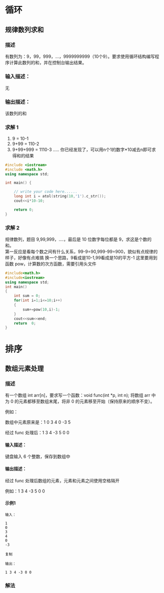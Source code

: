 # 循环
## 规律数列求和
### 描述

有数列为：9，99，999，...，9999999999（10个9）。要求使用循环结构编写程序计算此数列的和，并在控制台输出结果。

### 输入描述：

无

### 输出描述：

该数列的和

### 求解 1
1.  9 = 10-1
2.  9+99 = 110-2
3.  9+99+999 = 1110-3 ..... 你已经发现了，可以用n个1的数字*10减去n即可求得和的结果
```cpp
#include <iostream>
#include <math.h>
using namespace std;

int main() {

    // write your code here......
    long int i = atol(string(10,'1').c_str());
    cout<<i*10-10;

    return 0;
}
```

### 求解 2
规律数列，题目 9,99,999，....，最后是 10 位数字每位都是 9，求这是个数的和。  
第一反应是看每个数之间有什么关系，99-9=90,999-99=900，貌似有点规律的样子，好像有点难搞
换一个思路，9看成是10-1,99看成是10的平方-1
这里要用到函数 pow，计算数的次方函数，需要引用头文件
```cpp
#include<math.h>
#include<iostream>
using namespace std;
int main()
{
    int sum = 0;
    for(int i=1;i<=10;i++)
    {
        sum+=pow(10,i)-1;
    }
    cout<<sum<<end;
    return  0;
}

```


# 排序
## 数组元素处理
### 描述
有一个数组 int arr[n]，要求写一个函数：void func(int *p, int n); 将数组 arr 中为 0 的元素都移至数组末尾，将非 0 的元素移至开始（保持原来的顺序不变）。

例如：

数组中元素原来是：1 0 3 4 0 -3 5

经过 func 处理后：1 3 4 -3 5 0 0

#### 输入描述：

键盘输入 6 个整数，保存到数组中

#### 输出描述：

经过 func 处理后数组的元素，元素和元素之间使用空格隔开

例如：1 3 4 -3 5 0 0

#### 示例1

```
输入：

1
0
3
4
0
-3

复制

输出：

1 3 4 -3 0 0
```

### 解法
